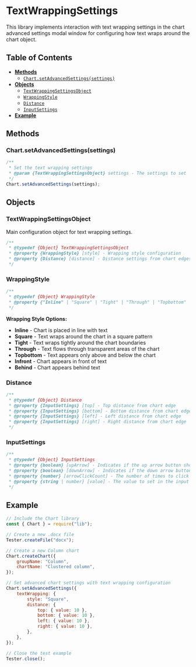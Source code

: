 # TextWrappingSettings

This library implements interaction with text wrapping settings in the chart advanced settings modal window for configuring how text wraps around the chart object.

## Table of Contents

-   [**Methods**](#methods)
    -   [`Chart.setAdvancedSettings(settings)`](#chartsetadvancedsettingssettings)
-   [**Objects**](#objects)
    -   [`TextWrappingSettingsObject`](#textwrappingsettingsobject)
    -   [`WrappingStyle`](#wrappingstyle)
    -   [`Distance`](#distance)
    -   [`InputSettings`](#inputsettings)
-   [**Example**](#example)

## Methods

### Chart.setAdvancedSettings(settings)

```javascript
/**
 * Set the text wrapping settings
 * @param {TextWrappingSettingsObject} settings - The settings to set
 */
Chart.setAdvancedSettings(settings);
```

## Objects

### TextWrappingSettingsObject

Main configuration object for text wrapping settings.

```javascript
/**
 * @typedef {Object} TextWrappingSettingsObject
 * @property {WrappingStyle} [style] - Wrapping style configuration
 * @property {Distance} [distance] - Distance settings from chart edges
 */
```

### WrappingStyle

```javascript
/**
 * @typedef {Object} WrappingStyle
 * @property {"Inline" | "Square" | "Tight" | "Through" | "Topbottom" | "Infront" | "Behind"} [style] - Text wrapping style around the chart
 */
```

**Wrapping Style Options:**

-   **Inline** - Chart is placed in line with text
-   **Square** - Text wraps around the chart in a square pattern
-   **Tight** - Text wraps tightly around the chart boundaries
-   **Through** - Text flows through transparent areas of the chart
-   **Topbottom** - Text appears only above and below the chart
-   **Infront** - Chart appears in front of text
-   **Behind** - Chart appears behind text

### Distance

```javascript
/**
 * @typedef {Object} Distance
 * @property {InputSettings} [top] - Top distance from chart edge
 * @property {InputSettings} [bottom] - Bottom distance from chart edge
 * @property {InputSettings} [left] - Left distance from chart edge
 * @property {InputSettings} [right] - Right distance from chart edge
 */
```

### InputSettings

```javascript
/**
 * @typedef {Object} InputSettings
 * @property {boolean} [upArrow] - Indicates if the up arrow button should be clicked.
 * @property {boolean} [downArrow] - Indicates if the down arrow button should be clicked.
 * @property {number} [arrowClickCount] - The number of times to click the arrow buttons.
 * @property {string | number} [value] - The value to set in the input field.
 */
```


## Example

```javascript
// Include the Chart library
const { Chart } = require("lib");

// Create a new .docx file
Tester.createFile("docx");

// Create a new Column chart
Chart.createChart({
    groupName: "Column",
    chartName: "Clustered column",
});

// Set advanced chart settings with text wrapping configuration
Chart.setAdvancedSettings({
    textWrapping: {
        style: "Square",
        distance: {
            top: { value: 10 },
            bottom: { value: 10 },
            left: { value: 10 },
            right: { value: 10 },
        },
    },
});

// Close the test example
Tester.close();
```
